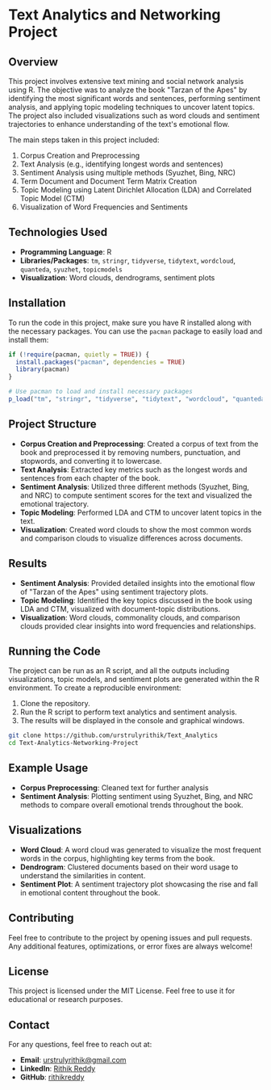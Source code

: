 # Text Analytics and Networking Project

## Overview

This project involves extensive text mining and social network analysis using R. The objective was to analyze the book "Tarzan of the Apes" by identifying the most significant words and sentences, performing sentiment analysis, and applying topic modeling techniques to uncover latent topics. The project also included visualizations such as word clouds and sentiment trajectories to enhance understanding of the text's emotional flow.

The main steps taken in this project included:
1. Corpus Creation and Preprocessing
2. Text Analysis (e.g., identifying longest words and sentences)
3. Sentiment Analysis using multiple methods (Syuzhet, Bing, NRC)
4. Term Document and Document Term Matrix Creation
5. Topic Modeling using Latent Dirichlet Allocation (LDA) and Correlated Topic Model (CTM)
6. Visualization of Word Frequencies and Sentiments

## Technologies Used
- **Programming Language**: R
- **Libraries/Packages**: `tm`, `stringr`, `tidyverse`, `tidytext`, `wordcloud`, `quanteda`, `syuzhet`, `topicmodels`
- **Visualization**: Word clouds, dendrograms, sentiment plots

## Installation
To run the code in this project, make sure you have R installed along with the necessary packages. You can use the `pacman` package to easily load and install them:

```r
if (!require(pacman, quietly = TRUE)) {
  install.packages("pacman", dependencies = TRUE)
  library(pacman)
}

# Use pacman to load and install necessary packages
p_load("tm", "stringr", "tidyverse", "tidytext", "wordcloud", "quanteda", "syuzhet", "topicmodels")
```

## Project Structure
- **Corpus Creation and Preprocessing**: Created a corpus of text from the book and preprocessed it by removing numbers, punctuation, and stopwords, and converting it to lowercase.
- **Text Analysis**: Extracted key metrics such as the longest words and sentences from each chapter of the book.
- **Sentiment Analysis**: Utilized three different methods (Syuzhet, Bing, and NRC) to compute sentiment scores for the text and visualized the emotional trajectory.
- **Topic Modeling**: Performed LDA and CTM to uncover latent topics in the text.
- **Visualization**: Created word clouds to show the most common words and comparison clouds to visualize differences across documents.

## Results
- **Sentiment Analysis**: Provided detailed insights into the emotional flow of "Tarzan of the Apes" using sentiment trajectory plots.
- **Topic Modeling**: Identified the key topics discussed in the book using LDA and CTM, visualized with document-topic distributions.
- **Visualization**: Word clouds, commonality clouds, and comparison clouds provided clear insights into word frequencies and relationships.

## Running the Code
The project can be run as an R script, and all the outputs including visualizations, topic models, and sentiment plots are generated within the R environment. To create a reproducible environment:
1. Clone the repository.
2. Run the R script to perform text analytics and sentiment analysis.
3. The results will be displayed in the console and graphical windows.

```bash
git clone https://github.com/urstrulyrithik/Text_Analytics
cd Text-Analytics-Networking-Project
```

## Example Usage
- **Corpus Preprocessing**: Cleaned text for further analysis
- **Sentiment Analysis**: Plotting sentiment using Syuzhet, Bing, and NRC methods to compare overall emotional trends throughout the book.

## Visualizations
- **Word Cloud**: A word cloud was generated to visualize the most frequent words in the corpus, highlighting key terms from the book.
- **Dendrogram**: Clustered documents based on their word usage to understand the similarities in content.
- **Sentiment Plot**: A sentiment trajectory plot showcasing the rise and fall in emotional content throughout the book.

## Contributing
Feel free to contribute to the project by opening issues and pull requests. Any additional features, optimizations, or error fixes are always welcome!

## License
This project is licensed under the MIT License. Feel free to use it for educational or research purposes.

## Contact
For any questions, feel free to reach out at:
- **Email**: urstrulyrithik@gmail.com
- **LinkedIn**: [Rithik Reddy](https://www.linkedin.com/in/rithikreddypv)
- **GitHub**: [rithikreddy](https://github.com/urstrulyrithik)
